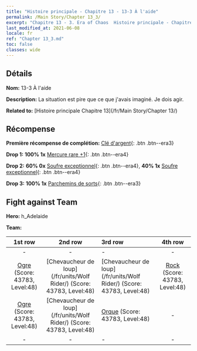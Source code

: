 ```yaml
---
title: "Histoire principale - Chapitre 13 - 13-3 À l'aide"
permalink: /Main Story/Chapter 13_3/
excerpt: "Chapitre 13 - 3. Era of Chaos  Histoire principale - Chapitre 13_3. 13-3 À l'aide"
last_modified_at: 2021-06-08
locale: fr
ref: "Chapter 13_3.md"
toc: false
classes: wide
---
```


## Détails

 **Nom:** 13-3 À l'aide

 **Description:** La situation est pire que ce que j'avais imaginé. Je dois agir.

 **Related to:** [Histoire principale Chapitre 13](/fr/Main Story/Chapter 13/)

## Récompense

 **Première récompense de complétion:** [Clé d'argent](/ItemsFR/con_693/){: .btn .btn--era3}

 **Drop 1:** **100% 1x** [Mercure rare +1](/ItemsFR/mat_42/){: .btn .btn--era4}

 **Drop 2:** **60% 0x** [Soufre exceptionnel](/ItemsFR/mat_36/){: .btn .btn--era4}, **40% 1x** [Soufre exceptionnel](/ItemsFR/mat_36/){: .btn .btn--era4}

 **Drop 3:** **100% 1x** [Parchemins de sorts](/ItemsFR/con_694/){: .btn .btn--era3}


## Fight against Team
 **Hero:** h_Adelaide

 **Team:**


  | 1st row | 2nd row | 3rd row | 4th row |
  |:----:|:----:|:----|:----:|
  | - | - | - | - |
  | [Ogre](/fr/units/Ogre/) (Score: 43783, Level:48)  | [Chevaucheur de loup](/fr/units/Wolf Rider/) (Score: 43783, Level:48)  | [Chevaucheur de loup](/fr/units/Wolf Rider/) (Score: 43783, Level:48)  | [Rock](/fr/units/Roc/) (Score: 43783, Level:48)  |
  | [Ogre](/fr/units/Ogre/) (Score: 43783, Level:48)  | [Chevaucheur de loup](/fr/units/Wolf Rider/) (Score: 43783, Level:48)  | [Orque](/fr/units/Orc/) (Score: 43783, Level:48)  | - |
  | - | - | - | - |


